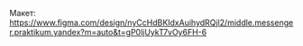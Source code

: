 Макет: https://www.figma.com/design/nyCcHdBKIdxAuihydRQjl2/middle.messenger.praktikum.yandex?m=auto&t=gP0ljUykT7vOy6FH-6
